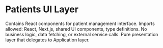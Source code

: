# Patients UI Layer

Contains React components for patient management interface.
Imports allowed: React, Next.js, shared UI components, type definitions.
No business logic, data fetching, or external service calls.
Pure presentation layer that delegates to Application layer.
